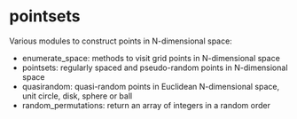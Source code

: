 # pointsets
Various modules to construct points in N-dimensional space:

* enumerate_space: methods to visit grid points in N-dimensional space
* pointsets: regularly spaced and pseudo-random points in N-dimensional space
* quasirandom: quasi-random points in Euclidean N-dimensional space, unit circle, disk, sphere or ball
* random_permutations: return an array of integers in a random order
